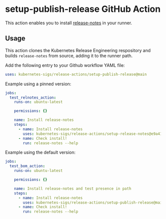 # setup-publish-release GitHub Action

This action enables you to install
[release-notes](https://github.com/kubernetes/release/tree/master/cmd/release-notes)
in your runner.

## Usage

This action clones the Kubernetes Release Engineering respository and builds
`release-notes` from source, adding it to the runner path.

Add the following entry to your Github workflow YAML file:

```yaml
uses: kubernetes-sigs/release-actions/setup-publish-release@main
```

Example using a pinned version:

```yaml
jobs:
  test_relnotes_action:
    runs-on: ubuntu-latest

    permissions: {}

    name: Install release-notes
    steps:
      - name: Install release-notes
        uses: kubernetes-sigs/release-actions/setup-release-notes@e9a41ac... 
      - name: Check install!
        run: release-notes --help
```

Example using the default version:

```yaml
jobs:
  test_bom_action:
    runs-on: ubuntu-latest

    permissions: {}

    name: Install release-notes and test presence in path
    steps:
      - name: Install release-notes
        uses: kubernetes-sigs/release-actions/setup-publish-release@main
      - name: Check install!
        run: release-notes --help
```
